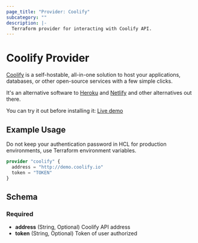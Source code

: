 ```yaml
---
page_title: "Provider: Coolify"
subcategory: ""
description: |-
  Terraform provider for interacting with Coolify API.
---
```


# Coolify Provider

[Coolify](https://coolify.io) is a self-hostable, all-in-one solution to host your applications, databases, or other open-source services with a few simple clicks.

It's an alternative software to [Heroku](https://www.heroku.com/) and [Netlify](https://www.netlify.com/) and other alternatives out there.

You can try it out before installing it: [Live demo](https://demo.coolify.io/)

## Example Usage

Do not keep your authentication password in HCL for production environments, use Terraform environment variables.

```terraform
provider "coolify" {
  address = "http://demo.coolify.io"
  token = "TOKEN"
}
```

## Schema

### Required

- **address** (String, Optional) Coolify API address
- **token** (String, Optional) Token of user authorized